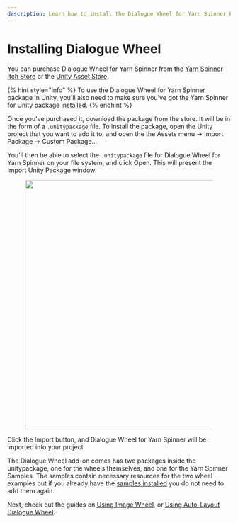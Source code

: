 ```yaml
---
description: Learn how to install the Dialogue Wheel for Yarn Spinner Package.
---
```


# Installing Dialogue Wheel

You can purchase Dialogue Wheel for Yarn Spinner from the [Yarn Spinner Itch Store](https://yarnspinnertool.itch.io) or the [Unity Asset Store](https://assetstore.unity.com/packages/tools/gui/dialogue-wheels-for-yarn-spinner-276025).

{% hint style="info" %}
To use the Dialogue Wheel for Yarn Spinner package in Unity, you'll also need to make sure you've got the Yarn Spinner for Unity package [installed](../../yarn-spinner-for-unity/installation-and-setup/README.md).
{% endhint %}

Once you've purchased it, download the package from the store. It will be in the form of a `.unitypackage` file. To install the package, open the Unity project that you want to add it to, and open the the Assets menu -> Import Package -> Custom Package...

You'll then be able to select the `.unitypackage` file for Dialogue Wheel for Yarn Spinner on your file system, and click Open. This will present the Import Unity Package window:

<figure><img src="../../.gitbook/assets/Screen Shot 2023-11-23 at 3.26.15 pm.png" alt="" width="563"><figcaption></figcaption></figure>

Click the Import button, and Dialogue Wheel for Yarn Spinner will be imported into your project.

The Dialogue Wheel add-on comes has two packages inside the unitypackage, one for the wheels themselves, and one for the Yarn Spinner Samples.
The samples contain necessary resources for the two wheel examples but if you already have the [samples installed](../../yarn-spinner-for-unity/samples/README.md) you do not need to add them again.

Next, check out the guides on [Using Image Wheel](using-six-segment-wheel.md), or [Using Auto-Layout Dialogue Wheel](using-auto-layout-wheel.md).
